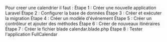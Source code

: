 Pour creer une calendrier il faut :
Étape 1 : Créer une nouvelle application Laravel
Étape 2 : Configurer la base de données
Étape 3 : Créer et exécuter la migration
Étape 4 : Créer un modèle d'événement
Étape 5 : Créer un contrôleur et ajouter des méthodes
Étape 6 : Créer de nouveaux itinéraires
Étape 7 : Créer le fichier blade calendar.blade.php
Étape 8 : Tester l'application FullCalendar
